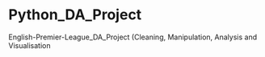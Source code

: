# Python_DA_Project
English-Premier-League_DA_Project (Cleaning, Manipulation, Analysis and Visualisation
